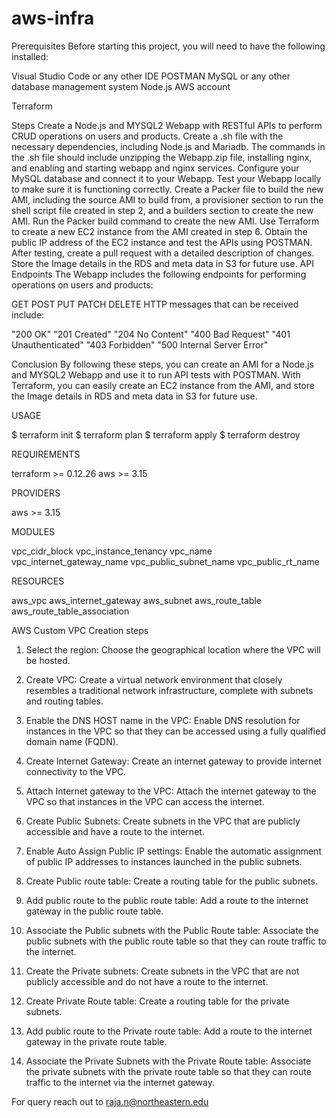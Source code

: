 # aws-infra

Prerequisites
Before starting this project, you will need to have the following installed:

Visual Studio Code or any other IDE
POSTMAN
MySQL or any other database management system
Node.js
AWS account

Terraform

Steps
Create a Node.js and MYSQL2 Webapp with RESTful APIs to perform CRUD operations on users and products.
Create a .sh file with the necessary dependencies, including Node.js and Mariadb. The commands in the .sh file should include unzipping the Webapp.zip file, installing nginx, and enabling and starting webapp and nginx services.
Configure your MySQL database and connect it to your Webapp.
Test your Webapp locally to make sure it is functioning correctly.
Create a Packer file to build the new AMI, including the source AMI to build from, a provisioner section to run the shell script file created in step 2, and a builders section to create the new AMI.
Run the Packer build command to create the new AMI.
Use Terraform to create a new EC2 instance from the AMI created in step 6.
Obtain the public IP address of the EC2 instance and test the APIs using POSTMAN.
After testing, create a pull request with a detailed description of changes.
Store the Image details in the RDS and meta data in S3 for future use.
API Endpoints
The Webapp includes the following endpoints for performing operations on users and products:

GET
POST
PUT
PATCH
DELETE
HTTP messages that can be received include:

"200 OK"
"201 Created"
"204 No Content"
"400 Bad Request"
"401 Unauthenticated"
"403 Forbidden"
"500 Internal Server Error"

Conclusion
By following these steps, you can create an AMI for a Node.js and MYSQL2 Webapp and use it to run API tests with POSTMAN. With Terraform, you can easily create an EC2 instance from the AMI, and store the Image details in RDS and meta data in S3 for future use.

USAGE

$ terraform init
$ terraform plan
$ terraform apply
$ terraform destroy

REQUIREMENTS    

terraform      >= 0.12.26
aws            >= 3.15

PROVIDERS

aws            >= 3.15


MODULES

vpc_cidr_block
vpc_instance_tenancy
vpc_name
vpc_internet_gateway_name
vpc_public_subnet_name
vpc_public_rt_name


RESOURCES 

aws_vpc
aws_internet_gateway
aws_subnet
aws_route_table
aws_route_table_association


AWS Custom VPC Creation steps 

1. Select the region: Choose the geographical location where the VPC will be hosted.

2. Create VPC: Create a virtual network environment that closely resembles a traditional network infrastructure, complete with subnets and routing tables.

3. Enable the DNS HOST name in the VPC: Enable DNS resolution for instances in the VPC so that they can be accessed using a fully qualified domain name (FQDN).

4. Create Internet Gateway: Create an internet gateway to provide internet connectivity to the VPC.

5. Attach Internet gateway to the VPC: Attach the internet gateway to the VPC so that instances in the VPC can access the internet.

6. Create Public Subnets: Create subnets in the VPC that are publicly accessible and have a route to the internet.

7. Enable Auto Assign Public IP settings: Enable the automatic assignment of public IP addresses to instances launched in the public subnets.

8. Create Public route table: Create a routing table for the public subnets.

9. Add public route to the public route table: Add a route to the internet gateway in the public route table.

10. Associate the Public subnets with the Public Route table: Associate the public subnets with the public route table so that they can route traffic to the internet.

11. Create the Private subnets: Create subnets in the VPC that are not publicly accessible and do not have a route to the internet.

12. Create Private Route table: Create a routing table for the private subnets.

13. Add public route to the Private route table: Add a route to the internet gateway in the private route table.

14. Associate the Private Subnets with the Private Route table: Associate the private subnets with the private route table so that they can route traffic to the internet via the internet gateway.



For query reach out to raja.n@northeastern.edu

